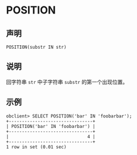 POSITION 
=============================



声明 
-----------------------

```unknow
POSITION(substr IN str)
```



说明 
-----------------------

回字符串 `str` 中子字符串 `substr` 的第一个出现位置。

示例 
-----------------------

```unknow
obclient> SELECT POSITION('bar' IN 'foobarbar');
+--------------------------------+
| POSITION('bar' IN 'foobarbar') |
+--------------------------------+
|                              4 |
+--------------------------------+
1 row in set (0.01 sec)
```


